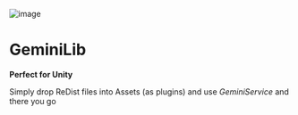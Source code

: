 ![image](https://github.com/user-attachments/assets/c591c466-a305-4622-a177-6dd6cd1fe8bb)

# GeminiLib

**Perfect for Unity**

Simply drop ReDist files into Assets (as plugins) and use *GeminiService* and there you go

